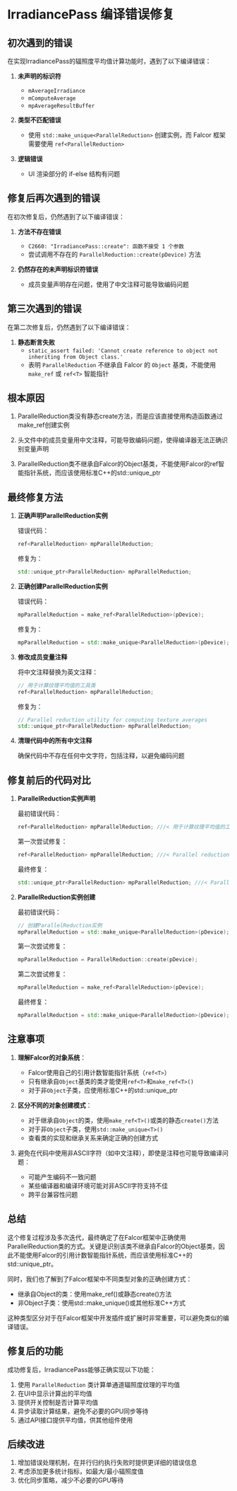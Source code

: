 # IrradiancePass 编译错误修复

## 初次遇到的错误

在实现IrradiancePass的辐照度平均值计算功能时，遇到了以下编译错误：

1. **未声明的标识符**
   - `mAverageIrradiance`
   - `mComputeAverage`
   - `mpAverageResultBuffer`

2. **类型不匹配错误**
   - 使用 `std::make_unique<ParallelReduction>` 创建实例，而 Falcor 框架需要使用 `ref<ParallelReduction>`

3. **逻辑错误**
   - UI 渲染部分的 if-else 结构有问题

## 修复后再次遇到的错误

在初次修复后，仍然遇到了以下编译错误：

1. **方法不存在错误**
   - `C2660: "IrradiancePass::create": 函数不接受 1 个参数`
   - 尝试调用不存在的 `ParallelReduction::create(pDevice)` 方法

2. **仍然存在的未声明标识符错误**
   - 成员变量声明存在问题，使用了中文注释可能导致编码问题

## 第三次遇到的错误

在第二次修复后，仍然遇到了以下编译错误：

1. **静态断言失败**
   - `static_assert failed: 'Cannot create reference to object not inheriting from Object class.'`
   - 表明 `ParallelReduction` 不继承自 Falcor 的 `Object` 基类，不能使用 `make_ref` 或 `ref<T>` 智能指针

## 根本原因

1. ParallelReduction类没有静态create方法，而是应该直接使用构造函数通过make_ref创建实例

2. 头文件中的成员变量用中文注释，可能导致编码问题，使得编译器无法正确识别变量声明

3. ParallelReduction类不继承自Falcor的Object基类，不能使用Falcor的ref<T>智能指针系统，而应该使用标准C++的std::unique_ptr

## 最终修复方法

1. **正确声明ParallelReduction实例**

   错误代码：
   ```cpp
   ref<ParallelReduction> mpParallelReduction;
   ```

   修复为：
   ```cpp
   std::unique_ptr<ParallelReduction> mpParallelReduction;
   ```

2. **正确创建ParallelReduction实例**

   错误代码：
   ```cpp
   mpParallelReduction = make_ref<ParallelReduction>(pDevice);
   ```

   修复为：
   ```cpp
   mpParallelReduction = std::make_unique<ParallelReduction>(pDevice);
   ```

3. **修改成员变量注释**

   将中文注释替换为英文注释：
   ```cpp
   // 用于计算纹理平均值的工具类
   ref<ParallelReduction> mpParallelReduction;
   ```

   修复为：
   ```cpp
   // Parallel reduction utility for computing texture averages
   std::unique_ptr<ParallelReduction> mpParallelReduction;
   ```

4. **清理代码中的所有中文注释**

   确保代码中不存在任何中文字符，包括注释，以避免编码问题

## 修复前后的代码对比

1. **ParallelReduction实例声明**

   最初错误代码：
   ```cpp
   ref<ParallelReduction> mpParallelReduction; ///< 用于计算纹理平均值的工具类
   ```

   第一次尝试修复：
   ```cpp
   ref<ParallelReduction> mpParallelReduction; ///< Parallel reduction utility for computing texture averages
   ```

   最终修复：
   ```cpp
   std::unique_ptr<ParallelReduction> mpParallelReduction; ///< Parallel reduction utility for computing texture averages
   ```

2. **ParallelReduction实例创建**

   最初错误代码：
   ```cpp
   // 创建ParallelReduction实例
   mpParallelReduction = std::make_unique<ParallelReduction>(pDevice);
   ```

   第一次尝试修复：
   ```cpp
   mpParallelReduction = ParallelReduction::create(pDevice);
   ```

   第二次尝试修复：
   ```cpp
   mpParallelReduction = make_ref<ParallelReduction>(pDevice);
   ```

   最终修复：
   ```cpp
   mpParallelReduction = std::make_unique<ParallelReduction>(pDevice);
   ```

## 注意事项

1. **理解Falcor的对象系统**：
   - Falcor使用自己的引用计数智能指针系统（`ref<T>`）
   - 只有继承自`Object`基类的类才能使用`ref<T>`和`make_ref<T>()`
   - 对于非`Object`子类，应使用标准C++的std::unique_ptr

2. **区分不同的对象创建模式**：
   - 对于继承自`Object`的类，使用`make_ref<T>()`或类的静态`create()`方法
   - 对于非`Object`子类，使用`std::make_unique<T>()`
   - 查看类的实现和继承关系来确定正确的创建方式

3. 避免在代码中使用非ASCII字符（如中文注释），即使是注释也可能导致编译问题：
   - 可能产生编码不一致问题
   - 某些编译器和编译环境可能对非ASCII字符支持不佳
   - 跨平台兼容性问题

## 总结

这个修复过程涉及多次迭代，最终确定了在Falcor框架中正确使用ParallelReduction类的方式。关键是识别该类不继承自Falcor的Object基类，因此不能使用Falcor的引用计数智能指针系统，而应该使用标准C++的std::unique_ptr。

同时，我们也了解到了Falcor框架中不同类型对象的正确创建方式：
- 继承自Object的类：使用make_ref<T>()或静态create()方法
- 非Object子类：使用std::make_unique<T>()或其他标准C++方式

这种类型区分对于在Falcor框架中开发插件或扩展时非常重要，可以避免类似的编译错误。

## 修复后的功能

成功修复后，IrradiancePass能够正确实现以下功能：

1. 使用 `ParallelReduction` 类计算单通道辐照度纹理的平均值
2. 在UI中显示计算出的平均值
3. 提供开关控制是否计算平均值
4. 异步读取计算结果，避免不必要的GPU同步等待
5. 通过API接口提供平均值，供其他组件使用

## 后续改进

1. 增加错误处理机制，在并行归约执行失败时提供更详细的错误信息
2. 考虑添加更多统计指标，如最大/最小辐照度值
3. 优化同步策略，减少不必要的GPU等待
